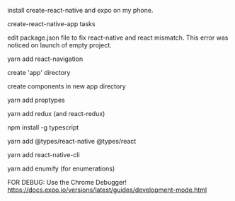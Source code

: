 install create-react-native and expo on my phone.

<configuration ensues...>

create-react-native-app tasks

edit package.json file to fix react-native and react mismatch.  This error was noticed on launch of empty project.

yarn add react-navigation

create 'app' directory

create components in new app directory

yarn add proptypes

yarn add redux (and react-redux)

npm install -g typescript

yarn add @types/react-native @types/react

yarn add react-native-cli

yarn add enumify (for enumerations)

FOR DEBUG:
Use the Chrome Debugger!
https://docs.expo.io/versions/latest/guides/development-mode.html
